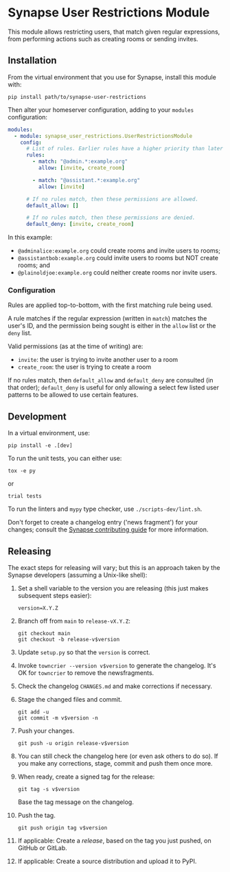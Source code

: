 # Synapse User Restrictions Module

This module allows restricting users, that match given regular expressions,
from performing actions such as creating rooms or sending invites.


## Installation

From the virtual environment that you use for Synapse, install this module with:
```shell
pip install path/to/synapse-user-restrictions
```

Then alter your homeserver configuration, adding to your `modules` configuration:
```yaml
modules:
  - module: synapse_user_restrictions.UserRestrictionsModule
    config:
      # List of rules. Earlier rules have a higher priority than later rules.
      rules:
        - match: "@admin.*:example.org"
          allow: [invite, create_room]

        - match: "@assistant.*:example.org"
          allow: [invite]

      # If no rules match, then these permissions are allowed.
      default_allow: []

      # If no rules match, then these permissions are denied.
      default_deny: [invite, create_room]
```

In this example:
- `@adminalice:example.org` could create rooms and invite users to
rooms;
- `@assistantbob:example.org` could invite users to rooms but NOT create rooms;
and
- `@plainoldjoe:example.org` could neither create rooms nor invite users.

### Configuration

Rules are applied top-to-bottom, with the first matching rule being used.

A rule matches if the regular expression (written in `match`) matches the user's ID,
and the permission being sought is either in the `allow` list or the `deny` list.

Valid permissions (as at the time of writing) are:

- `invite`: the user is trying to invite another user to a room
- `create_room`: the user is trying to create a room

If no rules match, then `default_allow` and `default_deny` are consulted (in that order);
`default_deny` is useful for only allowing a select few listed user patterns to
be allowed to use certain features.


## Development

In a virtual environment, use:
```shell
pip install -e .[dev]
```

To run the unit tests, you can either use:
```shell
tox -e py
```
or
```shell
trial tests
```

To run the linters and `mypy` type checker, use `./scripts-dev/lint.sh`.

Don't forget to create a changelog entry ('news fragment') for your changes; consult
the [Synapse contributing guide][synapse_changelog_help] for more information.

[synapse_changelog_help]: https://matrix-org.github.io/synapse/latest/development/contributing_guide.html#changelog


## Releasing

The exact steps for releasing will vary; but this is an approach taken by the
Synapse developers (assuming a Unix-like shell):

 1. Set a shell variable to the version you are releasing (this just makes
    subsequent steps easier):
    ```shell
    version=X.Y.Z
    ```

 2. Branch off from `main` to `release-vX.Y.Z`:
    ```shell
    git checkout main
    git checkout -b release-v$version
    ```

 3. Update `setup.py` so that the `version` is correct.

 4. Invoke `towncrier --version v$version` to generate the changelog.
    It's OK for `towncrier` to remove the newsfragments.

 5. Check the changelog `CHANGES.md` and make corrections if necessary.

 6. Stage the changed files and commit.
    ```shell
    git add -u
    git commit -m v$version -n
    ```

 7. Push your changes.
    ```shell
    git push -u origin release-v$version
    ```

 8. You can still check the changelog here (or even ask others to do so).
    If you make any corrections, stage, commit and push them once more.

 9. When ready, create a signed tag for the release:
    ```shell
    git tag -s v$version
    ```
    Base the tag message on the changelog.

10. Push the tag.
    ```shell
    git push origin tag v$version
    ```

11. If applicable:
    Create a *release*, based on the tag you just pushed, on GitHub or GitLab.

12. If applicable:
    Create a source distribution and upload it to PyPI.
